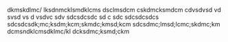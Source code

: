 
dkmskdlmc/ lksdnmcklsmdklcms
dsclmsdcm
cskdmcksmdcm
cdvsdvsd vd svsd vs d vsdvc sdv
sdcsdcsdc sd c sdc sdcsdcsdcs
sdcsdcsdk;mc;ksdm;kcm;skmdc;kmsd;kcm
sdcsdmc;lmsd;lcmc;skdmc;km
dcmsndklcmsdklmc/kl
dcksdmc;ksmd;ckm
